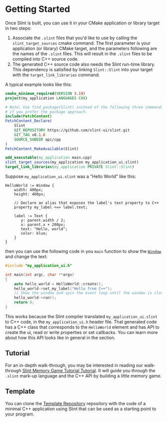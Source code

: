 # Getting Started

Once Slint is built, you can use it in your CMake application or library target in two steps:

1. Associate the `.slint` files that you'd like to use by calling the `slint_target_sources` cmake command. The first parameter is
   your application (or library) CMake target, and the parameters following are the names of the `.slint` files. This will result in the
   `.slint` files to be compiled into C++ source code.
2. The generated C++ source code also needs the Slint run-time library. This dependency is satisfied by linking `Slint::Slint`
   into your target with the `target_link_libraries` command.

A typical example looks like this:

```cmake
cmake_minimum_required(VERSION 3.19)
project(my_application LANGUAGES CXX)

# Note: Use find_package(Slint) instead of the following three commands,
# if you prefer the package approach.
include(FetchContent)
FetchContent_Declare(
    Slint
    GIT_REPOSITORY https://github.com/slint-ui/slint.git
    GIT_TAG v0.1.6
    SOURCE_SUBDIR api/cpp
)
FetchContent_MakeAvailable(Slint)

add_executable(my_application main.cpp)
slint_target_sources(my_application my_application_ui.slint)
target_link_libraries(my_application PRIVATE Slint::Slint)
```

Suppose `my_application_ui.slint` was a "Hello World" like this:

```slint,ignore
HelloWorld := Window {
    width: 400px;
    height: 400px;

    // Declare an alias that exposes the label's text property to C++
    property my_label <=> label.text;

    label := Text {
       y: parent.width / 2;
       x: parent.x + 200px;
       text: "Hello, world";
       color: blue;
    }
}
```

then you can use the following code in you `main` function to show the [`Window`](markdown/builtin_elements.md#window)
and change the text:

```cpp
#include "my_application_ui.h"

int main(int argc, char **argv)
{
    auto hello_world = HelloWorld::create();
    hello_world->set_my_label("Hello from C++");
    // Show the window and spin the event loop until the window is closed.
    hello_world->run();
    return 0;
}
```

This works because the Slint compiler translated `my_application_ui.slint` to C++ code, in the `my_application_ui.h`
header file. That generated code has a C++ class that corresponds to the `HelloWorld` element and has API to create
the ui, read or write properties or set callbacks. You can learn more about how this API looks like in general in the
[](generated_code.md) section.

## Tutorial

For an in-depth walk-through, you may be interested in reading our walk-through <a href="../tutorial/cpp">Slint Memory Game Tutorial Tutorial</a>.
It will guide you through the `.slint` mark-up language and the C++ API by building a little memory game.

## Template

You can clone the [Template Repository](https://github.com/sixtyfpsui/sixtyfps-cpp-template) repository with
the code of a minimal C++ application using Slint that can be used as a starting point to your program.
